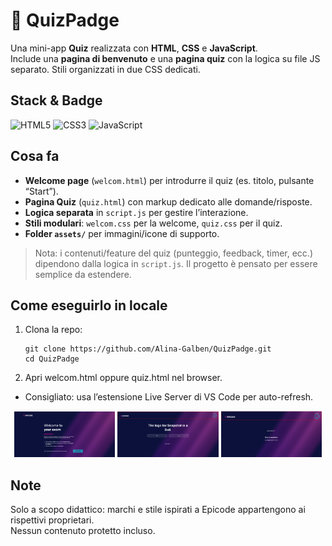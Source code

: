 # 📑 QuizPadge

Una mini-app **Quiz** realizzata con **HTML**, **CSS** e **JavaScript**.  
Include una **pagina di benvenuto** e una **pagina quiz** con la logica su file JS separato. Stili organizzati in due CSS dedicati.

## Stack & Badge
![HTML5](https://img.shields.io/badge/HTML5-E34F26?style=for-the-badge&logo=html5&logoColor=white)
![CSS3](https://img.shields.io/badge/CSS3-1572B6?style=for-the-badge&logo=css3&logoColor=white)
![JavaScript](https://img.shields.io/badge/JavaScript-F7DF1E?style=for-the-badge&logo=javascript&logoColor=black)

## Cosa fa
- **Welcome page** (`welcom.html`) per introdurre il quiz (es. titolo, pulsante “Start”).  
- **Pagina Quiz** (`quiz.html`) con markup dedicato alle domande/risposte.  
- **Logica separata** in `script.js` per gestire l’interazione.  
- **Stili modulari**: `welcom.css` per la welcome, `quiz.css` per il quiz.  
- **Folder `assets/`** per immagini/icone di supporto.

> Nota: i contenuti/feature del quiz (punteggio, feedback, timer, ecc.) dipendono dalla logica in `script.js`. Il progetto è pensato per essere semplice da estendere.

## Come eseguirlo in locale
1. Clona la repo:
   ```
   git clone https://github.com/Alina-Galben/QuizPadge.git
   cd QuizPadge
   ```
2. Apri welcom.html oppure quiz.html nel browser.
- Consigliato: usa l’estensione Live Server di VS Code per auto-refresh.

<p align="center">
  <img src="./public/quizhome2.png" alt="Welcome" width="32%">
  <img src="./public/quizhome.png" alt="Quiz – domanda 1" width="32%">
  <img src="./public/quizhome1.png" alt="Quiz – domanda 2" width="32%">
</p>

## Note
Solo a scopo didattico: marchi e stile ispirati a Epicode appartengono ai rispettivi proprietari.  
Nessun contenuto protetto incluso.
   
